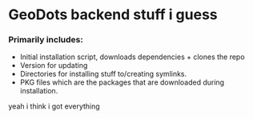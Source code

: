 # GeoDots backend stuff i guess

### Primarily includes:
- Initial installation script, downloads dependencies + clones the repo
- Version for updating
- Directories for installing stuff to/creating symlinks.
- PKG files which are the packages that are downloaded during installation.

yeah i think i got everything
